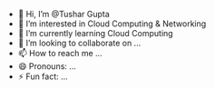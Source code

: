 - 👋 Hi, I’m @Tushar Gupta
- 👀 I’m interested in Cloud Computing & Networking
- 🌱 I’m currently learning Cloud Computing
- 💞️ I’m looking to collaborate on ...
- 📫 How to reach me ...
- 😄 Pronouns: ...
- ⚡ Fun fact: ...

<!---
Tushar2005nov/Tushar2005nov is a ✨ special ✨ repository because its `README.md` (this file) appears on your GitHub profile.
You can click the Preview link to take a look at your changes.
--->
